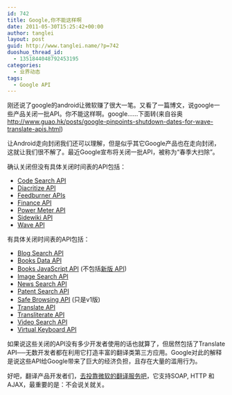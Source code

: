 ```yaml
---
id: 742
title: Google,你不能这样啊
date: 2011-05-30T15:25:42+00:00
author: tanglei
layout: post
guid: http://www.tanglei.name/?p=742
duoshuo_thread_id:
  - 1351844048792453195
categories:
  - 业界动态
tags:
  - Google API
---
```

刚还说了google的android让微软赚了很大一笔。又看了一篇博文，说google一些产品关闭一批API。你不能这样啊。google……下面转(来自谷奥<http://www.guao.hk/posts/google-pinpoints-shutdown-dates-for-wave-translate-apis.html>)

让Android走向封闭我们还可以理解，但是似乎其它Google产品也在走向封闭，这就让我们很不解了。最近Google宣布将关闭一批API，被称为“春季大扫除”。

确认关闭但没有具体关闭时间表的API包括：

  * [Code Search API](http://code.google.com/apis/codesearch/)
  * [Diacritize API](http://code.google.com/apis/language/diacritize/overview.html)
  * [Feedburner APIs](http://code.google.com/apis/feedburner/)
  * [Finance API](http://code.google.com/apis/finance/)
  * [Power Meter API](http://code.google.com/apis/powermeter/)
  * [Sidewiki API](http://code.google.com/apis/sidewiki/)
  * [Wave API](http://code.google.com/apis/wave/)

有具体关闭时间表的API包括：

  * [Blog Search API](http://code.google.com/apis/blogsearch/)
  * [Books Data API](http://code.google.com/apis/books/docs/gdata/developers_guide_protocol.html)
  * [Books JavaScript API](http://code.google.com/apis/books/docs/js/devguide.html) (不包括[新版 API](http://code.google.com/apis/books/docs/getting-started.html))
  * [Image Search API](http://code.google.com/apis/imagesearch/)
  * [News Search API](http://code.google.com/apis/newssearch/)
  * [Patent Search API](http://code.google.com/apis/patentsearch/)
  * [Safe Browsing API](http://code.google.com/apis/safebrowsing/developers_guide.html) (只是v1版)
  * [Translate API](http://code.google.com/apis/language/translate/overview.html)
  * [Transliterate API](http://code.google.com/apis/language/transliterate/overview.html)
  * [Video Search API](http://code.google.com/apis/videosearch/)
  * [Virtual Keyboard API](http://code.google.com/apis/language/virtualkeyboard/overview.html)

如果说这些关闭的API没有多少开发者使用的话也就算了，但居然包括了Translate API──无数开发者都在利用它打造丰富的翻译类第三方应用。Google对此的解释是说这些API给Google带来了巨大的经济负担，且存在大量的滥用行为。

好吧，翻译产品开发者们，<a href="http://msdn.microsoft.com/en-us/library/ff512423.aspx" target="_blank">去投靠微软的翻译服务吧</a>，它支持SOAP, HTTP 和 AJAX，最重要的是：不会说关就关。

&nbsp;

&nbsp;
